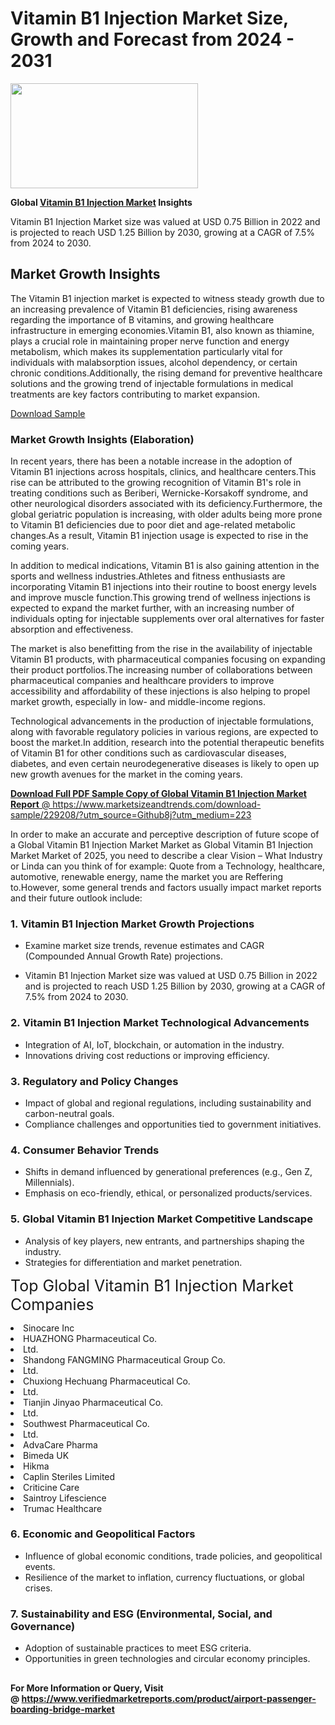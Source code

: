 <H1>Vitamin B1 Injection Market Size, Growth and Forecast from 2024 - 2031</H1><img class="aligncenter size-medium wp-image-584254" src="https://thirdeyenews.in/wp-content/uploads/2024/09/Global-Market-Research-300x168.jpeg" alt="" width="300" height="168" /><p><strong>Global&nbsp;<a href="https://www.marketsizeandtrends.com/download-sample/229208/?utm_source=Github8j?utm_medium=223">Vitamin B1 Injection Market</a> Insights</strong></p><p>Vitamin B1 Injection Market size was valued at USD 0.75 Billion in 2022 and is projected to reach USD 1.25 Billion by 2030, growing at a CAGR of 7.5% from 2024 to 2030.</p><p><h2>Market Growth Insights</h2> <p>The Vitamin B1 injection market is expected to witness steady growth due to an increasing prevalence of Vitamin B1 deficiencies, rising awareness regarding the importance of B vitamins, and growing healthcare infrastructure in emerging economies.Vitamin B1, also known as thiamine, plays a crucial role in maintaining proper nerve function and energy metabolism, which makes its supplementation particularly vital for individuals with malabsorption issues, alcohol dependency, or certain chronic conditions.Additionally, the rising demand for preventive healthcare solutions and the growing trend of injectable formulations in medical treatments are key factors contributing to market expansion.</p> <p><a href="#">Download Sample</a></p> <h3>Market Growth Insights (Elaboration)</h3> <p>In recent years, there has been a notable increase in the adoption of Vitamin B1 injections across hospitals, clinics, and healthcare centers.This rise can be attributed to the growing recognition of Vitamin B1's role in treating conditions such as Beriberi, Wernicke-Korsakoff syndrome, and other neurological disorders associated with its deficiency.Furthermore, the global geriatric population is increasing, with older adults being more prone to Vitamin B1 deficiencies due to poor diet and age-related metabolic changes.As a result, Vitamin B1 injection usage is expected to rise in the coming years.</p> <p>In addition to medical indications, Vitamin B1 is also gaining attention in the sports and wellness industries.Athletes and fitness enthusiasts are incorporating Vitamin B1 injections into their routine to boost energy levels and improve muscle function.This growing trend of wellness injections is expected to expand the market further, with an increasing number of individuals opting for injectable supplements over oral alternatives for faster absorption and effectiveness.</p> <p>The market is also benefitting from the rise in the availability of injectable Vitamin B1 products, with pharmaceutical companies focusing on expanding their product portfolios.The increasing number of collaborations between pharmaceutical companies and healthcare providers to improve accessibility and affordability of these injections is also helping to propel market growth, especially in low- and middle-income regions.</p> <p>Technological advancements in the production of injectable formulations, along with favorable regulatory policies in various regions, are expected to boost the market.In addition, research into the potential therapeutic benefits of Vitamin B1 for other conditions such as cardiovascular diseases, diabetes, and even certain neurodegenerative diseases is likely to open up new growth avenues for the market in the coming years.</p> <p><a href="#"></p><p><span class=""><strong>Download Full PDF Sample Copy of Global Vitamin B1 Injection Market Report</strong> @ <a href="https://www.marketsizeandtrends.com/download-sample/229208/?utm_source=Github8j?utm_medium=223" target="_blank">https://www.marketsizeandtrends.com/download-sample/229208/?utm_source=Github8j?utm_medium=223</a></span></p><p>In order to make an accurate and perceptive description of future scope of a Global&nbsp;Vitamin B1 Injection Market Market as Global&nbsp;Vitamin B1 Injection Market Market of 2025, you need to describe a clear Vision &ndash; What Industry or Linda can you think of for example: Quote from a Technology, healthcare, automotive, renewable energy, name the market you are Reffering to.However, some general trends and factors usually impact market reports and their future outlook include:</p><h3>1.&nbsp;<strong>Vitamin B1 Injection Market Growth Projections</strong></h3><ul><li>Examine market size trends, revenue estimates and CAGR (Compounded Annual Growth Rate) projections.</li><li><p>Vitamin B1 Injection Market size was valued at USD 0.75 Billion in 2022 and is projected to reach USD 1.25 Billion by 2030, growing at a CAGR of 7.5% from 2024 to 2030.</p></li></ul><h3>2.&nbsp;<strong>Vitamin B1 Injection Market Technological Advancements</strong></h3><ul><li>Integration of AI, IoT, blockchain, or automation in the industry.</li><li>Innovations driving cost reductions or improving efficiency.</li></ul><h3>3.&nbsp;<strong>Regulatory and Policy Changes</strong></h3><ul><li>Impact of global and regional regulations, including sustainability and carbon-neutral goals.</li><li>Compliance challenges and opportunities tied to government initiatives.</li></ul><h3>4.&nbsp;<strong>Consumer Behavior Trends</strong></h3><ul><li>Shifts in demand influenced by generational preferences (e.g., Gen Z, Millennials).</li><li>Emphasis on eco-friendly, ethical, or personalized products/services.</li></ul><h3>5.&nbsp;<strong>Global Vitamin B1 Injection Market Competitive Landscape</strong></h3><ul><li>Analysis of key players, new entrants, and partnerships shaping the industry.</li><li>Strategies for differentiation and market penetration.</li></ul><p data-pm-slice="1 1 []"><span style="color: inherit; font-family: inherit; font-size: 25px;">Top Global Vitamin B1 Injection Market Companies</span></p><div class="" data-test-id=""><p><li>Sinocare Inc</li><li> HUAZHONG Pharmaceutical Co.</li><li> Ltd.</li><li> Shandong FANGMING Pharmaceutical Group Co.</li><li> Ltd.</li><li> Chuxiong Hechuang Pharmaceutical Co.</li><li> Ltd.</li><li> Tianjin Jinyao Pharmaceutical Co.</li><li> Ltd.</li><li> Southwest Pharmaceutical Co.</li><li>Ltd.</li><li> AdvaCare Pharma</li><li> Bimeda UK</li><li> Hikma</li><li> Caplin Steriles Limited</li><li> Criticine Care</li><li> Saintroy Lifescience</li><li> Trumac Healthcare</li></p></div><h3>6.&nbsp;<strong>Economic and Geopolitical Factors</strong></h3><ul><li>Influence of global economic conditions, trade policies, and geopolitical events.</li><li>Resilience of the market to inflation, currency fluctuations, or global crises.</li></ul><h3>7.&nbsp;<strong>Sustainability and ESG (Environmental, Social, and Governance)</strong></h3><ul><li>Adoption of sustainable practices to meet ESG criteria.</li><li>Opportunities in green technologies and circular economy principles.</li></ul><h2><strong style="font-size: 14px;">For More Information or Query, Visit @&nbsp;</strong><a style="background-color: #ffffff; font-size: 14px;" href="https://www.marketsizeandtrends.com/report/vitamin-b1-injection-market/" target="_blank">https://www.verifiedmarketreports.com/product/airport-passenger-boarding-bridge-market</a></h2>